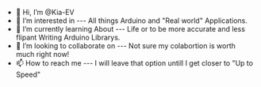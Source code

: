 - 👋 Hi, I’m @Kia-EV
- 👀 I’m interested in --- All things Arduino and "Real world" Applications.
- 🌱 I’m currently learning About --- Life or to be more accurate and less flipant Writing Arduino Librarys.
- 💞️ I’m looking to collaborate on --- Not sure my colabortion is worth much right now!
- 📫 How to reach me --- I will leave that option untill I get closer to "Up to Speed"

<!---
Kia-EV/Kia-EV is a ✨ special ✨ repository because its `README.md` (this file) appears on your GitHub profile.
You can click the Preview link to take a look at your changes.
--->
